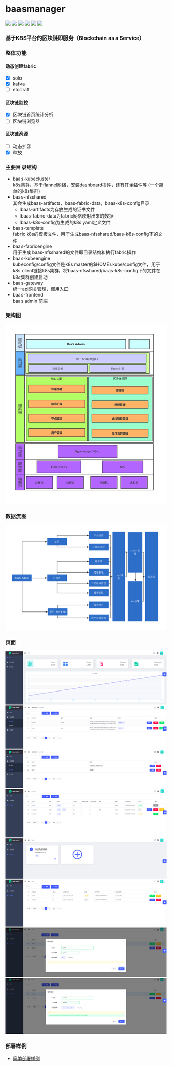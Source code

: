 # baasmanager
![](https://img.shields.io/badge/build-passing-brightgreen.svg)
![](https://img.shields.io/badge/author-jonluo-yellow.svg)
![](https://img.shields.io/badge/kubernetes-v1.14.1-blue.svg)
![](https://img.shields.io/badge/go-v1.12.5-blue.svg)
![](https://img.shields.io/badge/docker-v18.06.3&ndash;ce-blue.svg)
![](https://img.shields.io/badge/hyperledger&nbsp;fabric-&ge;v1.4.1-blue.svg)

### 基于K8S平台的区块链即服务（Blockchain as a Service） 
### 整体功能
#### 动态创建fabric
- [x] solo
- [x] kafka
- [ ] etcdraft
#### 区块链监控
- [x] 区块链首页统计分析 
- [ ] 区块链浏览器 
#### 区块链资源
- [ ] 动态扩容
- [x] 释放 
### 主要目录结构
* baas-kubecluster  
  k8s集群，基于flannel网络，安装dashboard插件，还有其余插件等 (一个简单的k8s集群)
* baas-nfsshared  
  其会生成baas-artifacts，baas-fabric-data，baas-k8s-config目录  
  * baas-artifacts为存放生成的证书文件
  * baas-fabric-data为fabric网络映射出来的数据
  * baas-k8s-config为生成的k8s yaml定义文件  
* baas-template  
  fabric k8s的模板文件，用于生成baas-nfsshared/baas-k8s-config下的文件  
* baas-fabricengine  
  用于生成 baas-nfsshared的文件即目录结构和执行fabric操作
* baas-kubeengine  
  kubeconfig/config文件是k8s master的$HOME/.kube/config文件，用于k8s client链接k8s集群，将baas-nfsshared/baas-k8s-config下的文件在k8s集群创建启动  
* baas-gateway  
  统一api网关管理，调用入口
* baas-frontend  
  baas admin 前端
### 架构图
![](baas-others/images/baas.png)
### 数据流图
![](baas-others/images/flow.png)
### 页面
![](baas-others/images/das.png)
![](baas-others/images/user.png)
![](baas-others/images/role.png)
![](baas-others/images/chain.png)
![](baas-others/images/channel.png)
![](baas-others/images/chaincode.png)
![](baas-others/images/cc1.png)
![](baas-others/images/cc2.png)
### 部署样例
* [简单部署样例](sample.md)
